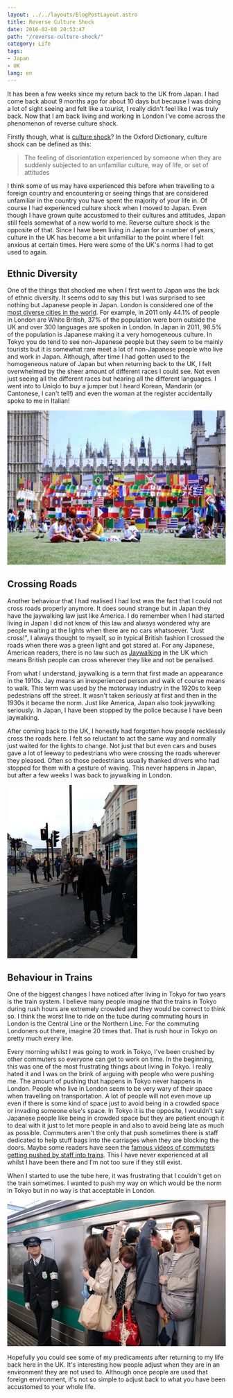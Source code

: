 ```yaml
---
layout: ../../layouts/BlogPostLayout.astro
title: Reverse Culture Shock
date: 2016-02-08 20:53:47
path: "/reverse-culture-shock/"
category: Life
tags:
- Japan
- UK
lang: en
---
```


It has been a few weeks since my return back to the UK from Japan. I had come back about 9 months ago for about 10 days but because I was doing a lot of sight seeing and felt like a tourist, I really didn't feel like I was truly back. Now that I am back living and working in London I've come across the phenomenon of reverse culture shock.

Firstly though, what is [culture shock](http://www.oxforddictionaries.com/definition/english/culture-shock)? In the Oxford Dictionary, culture shock can be defined as this:

> The feeling of disorientation experienced by someone when they are suddenly subjected to an unfamiliar culture, way of life, or set of attitudes

I think some of us may have experienced this before when travelling to a foreign country and encountering or seeing things that are considered unfamiliar in the country you have spent the majority of your life in. Of course I had experienced culture shock when I moved to Japan. Even though I have grown quite accustomed to their cultures and attitudes, Japan still feels somewhat of a new world to me. Reverse culture shock is the opposite of that. Since I have been living in Japan for a number of years, culture in the UK has become a bit unfamiliar to the point where I felt anxious at certain times. Here were some of the UK's norms I had to get used to again.


## Ethnic Diversity

One of the things that shocked me when I first went to Japan was the lack of ethnic diversity. It seems odd to say this but I was surprised to see nothing but Japanese people in Japan. London is considered one of the [most diverse cities in the world](http://www.theguardian.com/uk/2005/jan/21/britishidentity1). For example, in 2011 only 44.1% of people in London are White British, 37% of the population were born outside the UK and over 300 languages are spoken in London. In Japan in 2011, 98.5% of the population is Japanese making it a very homogeneous culture. In Tokyo you do tend to see non-Japanese people but they seem to be mainly tourists but it is somewhat rare meet a lot of non-Japanese people who live and work in Japan. Although, after time I had gotten used to the homogeneous nature of Japan but when returning back to the UK, I felt overwhelmed by the sheer amount of different races I could see. Not even just seeing all the different races but hearing all the different languages. I went into to Uniqlo to buy a jumper but I heard Korean, Mandarin (or Cantonese, I can't tell!) and even the woman at the register accidentally spoke to me in Italian!

![This was an exhibit to celebrate London's diversity and the 2012 Olympics](./Flags-from-different-nations.jpg)


## Crossing Roads

Another behaviour that I had realised I had lost was the fact that I could not cross roads properly anymore. It does sound strange but in Japan they have the jaywalking law just like America. I do remember when I had started living in Japan I did not know of this law and always wondered why are people waiting at the lights when there are no cars whatsoever. "Just cross!", I always thought to myself, so in typical British fashion I crossed the roads when there was a green light and got stared at. For any Japanese, American readers, there is no law such as [Jaywalking](http://www.bbc.co.uk/news/magazine-26073797) in the UK which means British people can cross wherever they like and not be penalised.

From what I understand, jaywalking is a term that first made an appearance in the 1910s. Jay means an inexperienced person and walk of course means to walk. This term was used by the motorway industry in the 1920s to keep pedestrians off the street. It wasn't taken seriously at first and then in the 1930s it became the norm. Just like America, Japan also took jaywalking seriously. In Japan, I have been stopped by the police because I have been jaywalking.

After coming back to the UK, I honestly had forgotten how people recklessly cross the roads here. I felt so reluctant to act the same way and normally just waited for the lights to change. Not just that but even cars and buses gave a lot of leeway to pedestrians who were crossing the roads wherever they pleased. Often so those pedestrians usually thanked drivers who had stopped for them with a gesture of waving. This never happens in Japan, but after a few weeks I was back to jaywalking in London.

![Typical jaywalking that can be seen everyday in London](./Jaywalking.jpg)

## Behaviour in Trains

One of the biggest changes I have noticed after living in Tokyo for two years is the train system. I believe many people imagine that the trains in Tokyo during rush hours are extremely crowded and they would be correct to think so. I think the worst line to ride on the tube during commuting hours in London is the Central Line or the Northern Line. For the commuting Londoners out there, imagine 20 times that. That is rush hour in Tokyo on pretty much every line.

Every morning whilst I was going to work in Tokyo, I've been crushed by other commuters so everyone can get to work on time. In the beginning, this was one of the most frustrating things about living in Tokyo. I really hated it and I was on the brink of arguing with people who were pushing me. The amount of pushing that happens in Tokyo never happens in London. People who live in London seem to be very wary of their space when travelling on transportation. A lot of people will not even move up even if there is some kind of space just to avoid being in a crowded space or invading someone else's space. In Tokyo it is the opposite, I wouldn't say Japanese people like being in crowded space but they are patient enough it to deal with it just to let more people in and also to avoid being late as much as possible. Commuters aren't the only that push sometimes there is staff dedicated to help stuff bags into the carriages when they are blocking the doors. Maybe some readers have seen the [famous videos of commuters getting pushed by staff into trains](https://www.youtube.com/watch?v=b0A9-oUoMug). This I have never experienced at all whilst I have been there and I'm not too sure if they still exist.

When I started to use the tube here, it was frustrating that I couldn't get on the train sometimes. I wanted to push my way on which would be the norm in Tokyo but in no way is that acceptable in London.

![Commuting in Tokyo](./Commute-in-Tokyo.jpg)

Hopefully you could see some of my predicaments after returning to my life back here in the UK. It's interesting how people adjust when they are in an environment they are not used to. Although once people are used that foreign environment, it's not so simple to adjust back to what you have been accustomed to your whole life.

